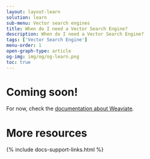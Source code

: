```yaml
---
layout: layout-learn
solution: learn
sub-menu: Vector search engines
title: When do I need a Vector Search Engine?
description: When do I need a Vector Search Engine?
tags: ['Vector Search Engine']
menu-order: 1
open-graph-type: article
og-img: img/og/og-learn.png
toc: true
---
```


# Coming soon!
For now, check the [documentation about Weaviate](https://weaviate.io/developers/weaviate/current/).


# More resources

{% include docs-support-links.html %}
